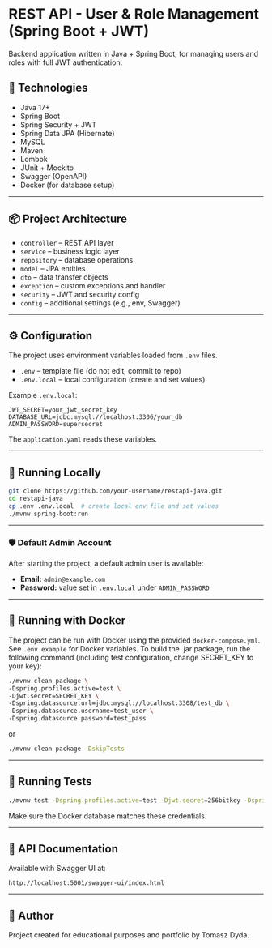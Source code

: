 # REST API - User & Role Management (Spring Boot + JWT)

Backend application written in Java + Spring Boot, for managing users and roles with full JWT authentication.

## 🔧 Technologies

- Java 17+
- Spring Boot
- Spring Security + JWT
- Spring Data JPA (Hibernate)
- MySQL
- Maven
- Lombok
- JUnit + Mockito
- Swagger (OpenAPI)
- Docker (for database setup)

---

## 📦 Project Architecture

- `controller` – REST API layer
- `service` – business logic layer
- `repository` – database operations
- `model` – JPA entities
- `dto` – data transfer objects
- `exception` – custom exceptions and handler
- `security` – JWT and security config
- `config` – additional settings (e.g., env, Swagger)

---

## ⚙️ Configuration

The project uses environment variables loaded from `.env` files.

- `.env` – template file (do not edit, commit to repo)
- `.env.local` – local configuration (create and set values)

Example `.env.local`:

```
JWT_SECRET=your_jwt_secret_key
DATABASE_URL=jdbc:mysql://localhost:3306/your_db
ADMIN_PASSWORD=supersecret
```

The `application.yaml` reads these variables.

---

## 🚀 Running Locally

```bash
git clone https://github.com/your-username/restapi-java.git
cd restapi-java
cp .env .env.local  # create local env file and set values
./mvnw spring-boot:run
```

---

### 🛡️ Default Admin Account

After starting the project, a default admin user is available:

- **Email:** `admin@example.com`
- **Password:** value set in `.env.local` under `ADMIN_PASSWORD`

---

## 🐳 Running with Docker

The project can be run with Docker using the provided `docker-compose.yml`. See `.env.example` for Docker variables.
To build the .jar package, run the following command (including test configuration, change SECRET_KEY to your key):
```bash
./mvnw clean package \
-Dspring.profiles.active=test \
-Djwt.secret=SECRET_KEY \
-Dspring.datasource.url=jdbc:mysql://localhost:3308/test_db \
-Dspring.datasource.username=test_user \
-Dspring.datasource.password=test_pass
```
or 
```bash
./mvnw clean package -DskipTests
```
---

## 🧪 Running Tests

```bash
./mvnw test -Dspring.profiles.active=test -Djwt.secret=256bitkey -Dspring.datasource.url=jdbc:mysql://localhost:3308/test_db -Dspring.datasource.username=test_user -Dspring.datasource.password=test_pass
```

Make sure the Docker database matches these credentials.

---

## 📄 API Documentation

Available with Swagger UI at:

```
http://localhost:5001/swagger-ui/index.html
```

---

## 📌 Author

Project created for educational purposes and portfolio by Tomasz Dyda.
